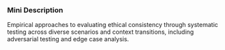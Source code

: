 ### Mini Description

Empirical approaches to evaluating ethical consistency through systematic testing across diverse scenarios and context transitions, including adversarial testing and edge case analysis.
